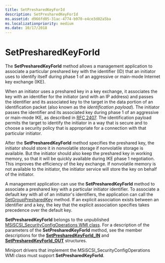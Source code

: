 ```yaml
---
title: SetPresharedKeyForId
description: SetPresharedKeyForId
ms.assetid: d966fd05-31ac-4774-b970-e4ce3d02a5ba
ms.localizationpriority: medium
ms.date: 10/17/2018
---
```


# SetPresharedKeyForId


The **SetPresharedKeyForId** method allows a management application to associate a particular preshared key with the identifier (ID) that an initiator uses to identify itself during phase 1 of an aggressive or main-mode Internet key exchange (IKE).

When an initiator uses a preshared key in a key exchange, it associates the key with an identifier for the initiator (and with an IP address) and passes the identifier and its associated key to the target in the data portion of an identification packet (also known as the *identification payload*). The initiator passes the identifier and its associated key during phase 1 of an aggressive or main-mode IKE, as described in [RFC 2407](https://go.microsoft.com/fwlink/p/?linkid=64840). The identification payload permits the target to identify the initiator in a way that is secure and to choose a security policy that is appropriate for a connection with that particular initiator.

After the **SetPresharedKeyForId** method specifies the preshared key, the initiator should store it in nonvolatile storage if nonvolatile storage is available. But the initiator should also keep the preshared key in working memory, so that it will be quickly available during IKE phase 1 negotiation. This improves the efficiency of the key exchange. If nonvolatile memory is not available to the initiator, the initiator service will store the key on behalf of the initiator.

A management application can use the **SetPresharedKeyForId** method to associate a preshared key with a particular initiator identifier. To associate a default key with all of an initiator's identifiers, the application can call the [SetGroupPresharedKey](setgrouppresharedkey.md) method. If an explicit association exists between an identifier and a key, the key that the explicit association specifies takes precedence over the default key.

**SetPresharedKeyForId** belongs to the unpublished [MSiSCSI\_SecurityConfigOperations WMI class](msiscsi-securityconfigoperations-wmi-class.md). For a description of the parameters of the **SetPresharedKeyForId** method, see the member descriptions for the [**SetPresharedKeyForId\_IN**](https://docs.microsoft.com/windows-hardware/drivers/ddi/iscsiop/ns-iscsiop-_setpresharedkeyforid_in) and [**SetPresharedKeyForId\_OUT**](https://docs.microsoft.com/windows-hardware/drivers/ddi/iscsiop/ns-iscsiop-_setpresharedkeyforid_out) structures.

Miniport drivers that implement the MSiSCSI\_SecurityConfigOperations WMI class must support **SetPresharedKeyForId**.

 

 





